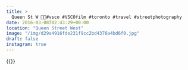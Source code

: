 ```yaml
---
title: >
  Queen St W 👸🏼#vsco #VSCOfilm #toronto #travel #streetphotography
date: 2016-03-08T02:43:29+00:00
location: "Queen Street West"
image: "/img/d29a4916fde231f9cc2bd4376a4bd6f0.jpg"
draft: false
instagram: true
---
```


{{<photo src="/img/d29a4916fde231f9cc2bd4376a4bd6f0.jpg">}}
